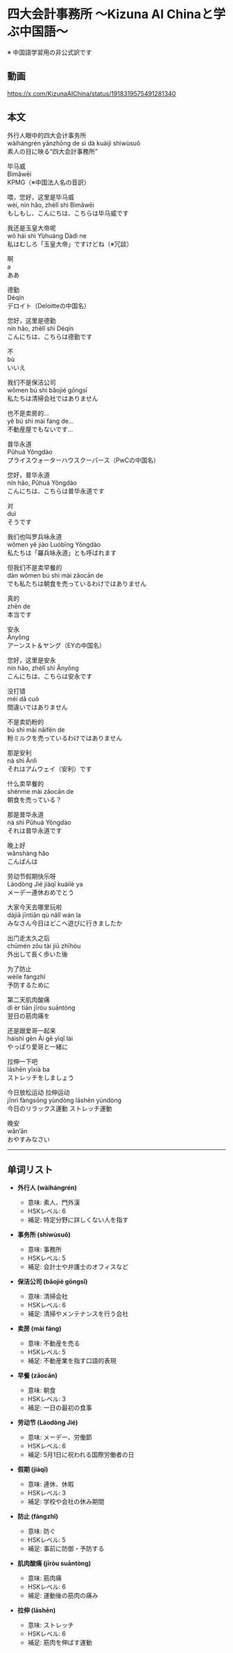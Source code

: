 # 四大会計事務所 〜Kizuna AI Chinaと学ぶ中国語〜
※ 中国語学習用の非公式訳です

## 動画
https://x.com/KizunaAIChina/status/1918319575491281340

## 本文

外行人眼中的四大会计事务所  
wàihángrén yǎnzhōng de sì dà kuàijì shìwùsuǒ  
素人の目に映る“四大会計事務所”  

毕马威  
Bìmǎwēi  
KPMG（※中国法人名の音訳）  

喂，您好，这里是毕马威  
wèi, nín hǎo, zhèlǐ shì Bìmǎwēi  
もしもし、こんにちは、こちらは毕马威です  

我还是玉皇大帝呢  
wǒ hái shì Yùhuáng Dàdì ne  
私はむしろ「玉皇大帝」ですけどね（※冗談）  

啊  
a  
ああ  

德勤  
Déqín  
デロイト（Deloitteの中国名）  

您好，这里是德勤  
nín hǎo, zhèlǐ shì Déqín  
こんにちは、こちらは德勤です  

不  
bù  
いいえ  

我们不是保洁公司  
wǒmen bú shì bǎojié gōngsī  
私たちは清掃会社ではありません  

也不是卖房的…  
yě bú shì mài fáng de…  
不動産屋でもないです…  

普华永道  
Pǔhuá Yǒngdào  
プライスウォーターハウスクーパース（PwCの中国名）  

您好，普华永道  
nín hǎo, Pǔhuá Yǒngdào  
こんにちは、こちらは普华永道です  

对  
duì  
そうです  

我们也叫罗兵咏永道  
wǒmen yě jiào Luóbīng Yǒngdào  
私たちは「羅兵咏永道」とも呼ばれます  

但我们不是卖早餐的  
dàn wǒmen bú shì mài zǎocān de  
でも私たちは朝食を売っているわけではありません  

真的  
zhēn de  
本当です  

安永  
Ānyǒng  
アーンスト＆ヤング（EYの中国名）  

您好，这里是安永  
nín hǎo, zhèlǐ shì Ānyǒng  
こんにちは、こちらは安永です  

没打错  
méi dǎ cuò  
間違いではありません  

不是卖奶粉的  
bú shì mài nǎifěn de  
粉ミルクを売っているわけではありません  

那是安利  
nà shì Ānlì  
それはアムウェイ（安利）です  

什么卖早餐的  
shénme mài zǎocān de  
朝食を売っている？  

那是普华永道  
nà shì Pǔhuá Yǒngdào  
それは普华永道です  

晚上好  
wǎnshàng hǎo  
こんばんは  

劳动节假期快乐呀  
Láodòng Jié jiàqī kuàilè ya  
メーデー連休おめでとう  

大家今天去哪里玩啦  
dàjiā jīntiān qù nǎlǐ wán la  
みなさん今日はどこへ遊びに行きましたか  

出门走太久之后  
chūmén zǒu tài jiǔ zhīhòu  
外出して長く歩いた後  

为了防止  
wèile fángzhǐ  
予防するために  

第二天肌肉酸痛  
dì èr tiān jīròu suāntòng  
翌日の筋肉痛を  

还是跟爱哥一起来  
háishì gēn Ài gē yīqǐ lái  
やっぱり愛哥と一緒に  

拉伸一下吧  
lāshēn yīxià ba  
ストレッチをしましょう  

今日放松运动 拉伸运动  
jīnrì fàngsōng yùndòng  lāshēn yùndòng  
今日のリラックス運動 ストレッチ運動  

晚安  
wǎn’ān  
おやすみなさい  

---

## 单词リスト

* **外行人 (wàihángrén)**  
  - 意味: 素人、門外漢  
  - HSKレベル: 6  
  - 補足: 特定分野に詳しくない人を指す  

* **事务所 (shìwùsuǒ)**  
  - 意味: 事務所  
  - HSKレベル: 5  
  - 補足: 会計士や弁護士のオフィスなど  

* **保洁公司 (bǎojié gōngsī)**  
  - 意味: 清掃会社  
  - HSKレベル: 6  
  - 補足: 清掃やメンテナンスを行う会社  

* **卖房 (mài fáng)**  
  - 意味: 不動産を売る  
  - HSKレベル: 5  
  - 補足: 不動産業を指す口語的表現  

* **早餐 (zǎocān)**  
  - 意味: 朝食  
  - HSKレベル: 3  
  - 補足: 一日の最初の食事  

* **劳动节 (Láodòng Jié)**  
  - 意味: メーデー、労働節  
  - HSKレベル: 6  
  - 補足: 5月1日に祝われる国際労働者の日  

* **假期 (jiàqī)**  
  - 意味: 連休、休暇  
  - HSKレベル: 3  
  - 補足: 学校や会社の休み期間  

* **防止 (fángzhǐ)**  
  - 意味: 防ぐ  
  - HSKレベル: 5  
  - 補足: 事前に防御・予防する  

* **肌肉酸痛 (jīròu suāntòng)**  
  - 意味: 筋肉痛  
  - HSKレベル: 6  
  - 補足: 運動後の筋肉の痛み  

* **拉伸 (lāshēn)**  
  - 意味: ストレッチ  
  - HSKレベル: 6  
  - 補足: 筋肉を伸ばす運動  
